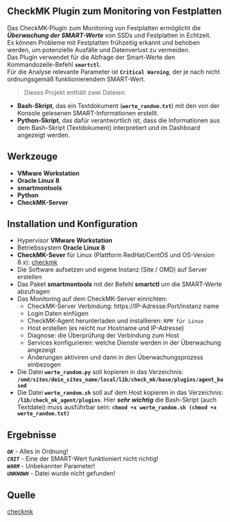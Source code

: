 ## CheckMK Plugin zum Monitoring von Festplatten ##
Das CheckMK-Plugin zum Monitoring von Festplatten ermöglicht die ***Überwachung der SMART-Werte*** von SSDs und Festplatten in Echtzeit. <br>
Es können Probleme mit Festplatten frühzeitig erkannt und behoben werden, um potenzielle Ausfälle und Datenverlust zu vermeiden. <br>
Das Plugin verwendet für die Abfrage der Smart-Werte den Kommandozeile-Befehl **`smartctl`**. <br>
Für die Analyse relevante Parameter ist **`Critical Warning`**, der je nach nicht ordnungsgemäß funktionierendem SMART-Wert. <br>

> Dieses Projekt enthält zwei Dateien: <br>
+ **Bash-Skript**, das ein Textdokument (**`werte_random.txt`**) mit den von der Konsole gelesenen SMART-Informationen erstellt. <br>
+ **Python-Skript**, das dafür verantwortlich ist, dass die Informationen aus dem Bash-Skript (Textdokument) interpretiert und im Dashboard angezeigt werden. <br>

## Werkzeuge ##
- **VMware Workstation** <br>
- **Oracle Linux 8** <br>
- **smartmontools** <br>
- **Python** <br>
- **CheckMK-Server**

## Installation und Konfiguration ##
- Hypervisor **VMware Workstation** <br>
- Betriebssystem **Oracle Linux 8** <br>
- **CheckMK-Sever** für Linux (Plattform RedHat/CentOS und OS-Version 8.x): [checkmk](https://checkmk.com/de/download) <br>
- Die Software aufsetzen und eigene Instanz (Site / OMD) auf Server erstellen <br>
- Das Paket **smartmontools** mit der Befehl **smartctl** um die SMART-Werte abzufragen <br>
- Das Monitoring auf dem CheckMK-Server einrichten:
  - CheckMK-Server Verbindung: https://IP-Adresse:Port/instanz name
  - Login Daten einfügen
  - CheckMK-Agent herunterladen und installieren: `RPM für Linux`
  - Host erstellen (es reicht nur Hostname und IP-Adresse)
  - Diagnose: die Überprüfung der Verbindung zum Host
  - Services konfigurieren: welche Dienste werden in der Überwachung angezeigt
  - Änderungen aktiviren und dann in den Überwachungsprozess einbezogen
- Die Datei **`werte_random.py`** soll kopieren in das Verzeichnis: **`/omd/sites/dein_sites_name/local/lib/check_mk/base/plugins/agent_based`** <br>
- Die Datei **`werte_random.sh`** soll auf dem Host kopieren in das Verzeichnis: **`/lib/check_mk_agent/plugins`**. Hier **_sehr wichtig_** die Bash-Skript (auch Textdatei) muss ausführbar sein: **`chmod +x werte_random.sh (chmod +x werte_random.txt)`** <br>

## Ergebnisse ##
**_`OK`_** - Alles in Ordnung! <br>
**_`CRIT`_** - Eine der SMART-Wert funktioniert nicht richtig! <br>
**_`WARM`_** - Unbekannter Parameter! <br>
**_`UNKNOWN`_** - Datei wurde nicht gefunden! <br>

## Quelle ##
[checkmk](https://docs.checkmk.com/latest/de/)
